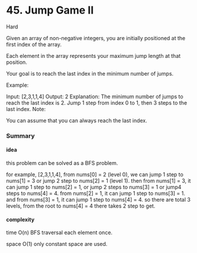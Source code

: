 # 45. Jump Game II

Hard

 
Given an array of non-negative integers, you are initially positioned at the first index of the array.

Each element in the array represents your maximum jump length at that position.

Your goal is to reach the last index in the minimum number of jumps.

Example:

Input: [2,3,1,1,4]
Output: 2
Explanation: The minimum number of jumps to reach the last index is 2.
    Jump 1 step from index 0 to 1, then 3 steps to the last index.
Note:

You can assume that you can always reach the last index.

### Summary

#### idea

this problem can be solved as a BFS problem.

for example, [2,3,1,1,4], from nums[0] = 2 (level 0), we can jump 1 step to nums[1] = 3 or jump 2 step to nums[2] = 1 (level 1). then from nums[1] = 3, it can jump 1 step to nums[2] = 1, or jump 2 steps to nums[3] = 1 or jump4 steps to nums[4] = 4. from nums[2] = 1,  it can jump 1 step to nums[3] = 1. and from nums[3] = 1, it can jump 1 step to nums[4] = 4. so  there are total 3 levels, from the root to nums[4] = 4 there takes 2 step to get.

#### complexity

time O(n) BFS traversal each element once.

space O(1) only constant space are used.


